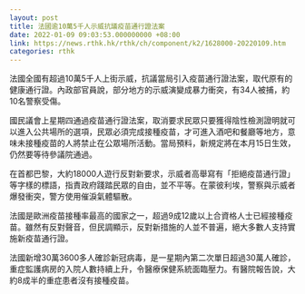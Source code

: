 ```yaml
---
layout: post
title: 法國逾10萬5千人示威抗議疫苗通行證法案
date: 2022-01-09 09:03:53.000000000 +08:00
link: https://news.rthk.hk/rthk/ch/component/k2/1628000-20220109.htm
categories: rthk
---
```


法國全國有超過10萬5千人上街示威，抗議當局引入疫苗通行證法案，取代原有的健康通行證。內政部官員說，部分地方的示威演變成暴力衝突，有34人被捕，約10名警察受傷。

國民議會上星期四通過疫苗通行證法案，取消要求民眾只要獲得陰性檢測證明就可以進入公共場所的選項，民眾必須完成接種疫苗，才可進入酒吧和餐廳等地方，意味未接種疫苗的人將禁止在公眾場所活動。當局預料，新規定將在本月15日生效，仍然要等待參議院通過。

在首都巴黎，大約18000人遊行反對新要求，示威者高舉寫有「拒絕疫苗通行證」等字樣的標語，指責政府踐踏民眾的自由，並不平等。在蒙彼利埃，警察與示威者爆發衝突，警方使用催淚氣體驅散。

法國是歐洲疫苗接種率最高的國家之一，超過9成12歲以上合資格人士已經接種疫苗。雖然有反對聲音，但民調顯示，反對新措施的人並不普遍，絕大多數人支持實施新疫苗通行證。

法國新增30萬3600多人確診新冠病毒，是一星期內第二次單日超過30萬人確診，重症監護病房的入院人數持續上升，令醫療保健系統面臨壓力。有醫院報告說，大約8成半的重症患者沒有接種疫苗。
